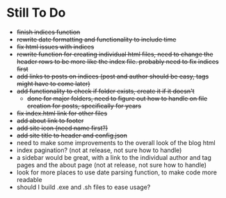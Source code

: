 # Still To Do  

* ~~finish indices function~~
* ~~rewrite date formatting and functionality to include time~~
* ~~fix html issues with indices~~
* ~~rewrite function for creating individual html files, need to change the header rows to be more like the index file. probably need to fix indices first~~
* ~~add links to posts on indices (post and author should be easy, tags might have to come later)~~
* ~~add functionality to check if folder exists, create it if it doesn't~~
  * ~~done for major folders, need to figure out how to handle on file creation for posts, specifically for years~~
* ~~fix index.html link for other files~~
* ~~add about link to footer~~
* ~~add site icon (need name first?)~~
* ~~add site title to header and config.json~~
* need to make some improvements to the overall look of the blog html
* index pagination? (not at release, not sure how to handle)
* a sidebar would be great, with a link to the individual author and tag pages and the about page (not at release, not sure how to handle)
* look for more places to use date parsing function, to make code more readable
* should I build .exe and .sh files to ease usage?
